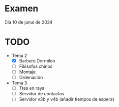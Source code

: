# Examen
Día 10 de junui de 2024


# TODO
- Tema 2
    - [X]  Barbero Dormilon
    - [ ]  Filósofos chinos
    - [ ]  Montaje
    - [ ]  Ordenación
- Tema 3
    - [ ]  Tres en raya
    - [ ]  Servidor de contactos
    - [ ]  Servidor v3b y v4b (añadir tiempos de espera)